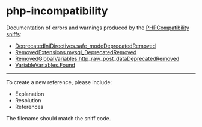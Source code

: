 php-incompatibility
===================

Documentation of errors and warnings produced by the [PHPCompatibility sniffs](https://github.com/wimg/PHPCompatibility):

* [DeprecatedIniDirectives.safe_modeDeprecatedRemoved](DeprecatedIniDirectives.safe_modeDeprecatedRemoved.md)
* [RemovedExtensions.mysql_DeprecatedRemoved](RemovedExtensions.mysql_DeprecatedRemoved.md)
* [RemovedGlobalVariables.http_raw_post_dataDeprecatedRemoved](RemovedGlobalVariables.http_raw_post_dataDeprecatedRemoved.md)
* [VariableVariables.Found](VariableVariables.Found.md)

***

To create a new reference, please include:

* Explanation
* Resolution
* References

The filename should match the sniff code.
